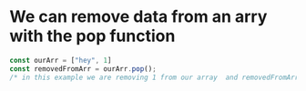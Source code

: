 # We can remove data from an  arry with the pop function 

```js
const ourArr = ["hey", 1]
const removedFromArr = ourArr.pop();
/* in this example we are removing 1 from our array  and removedFromArr now equals  1  and our arr equals "hey"

```
